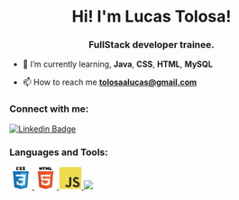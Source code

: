 <h1 align="center">Hi! I'm Lucas Tolosa!</h1>
<h3 align="center">FullStack developer trainee.</h3>

- 🌱 I’m currently learning, **Java**, **CSS**, **HTML**, **MySQL**

- 📫 How to reach me **tolosaalucas@gmail.com**

<h3>Connect with me:</h3>

[![Linkedin Badge](https://img.shields.io/badge/-Lucas_Tolosa-blue?style=flat-square&logo=Linkedin&logoColor=white&link=https://www.linkedin.com/in/Lucas-Tolosa/)](https://www.linkedin.com/in/lucas-agustin-tolosa-47671a221/)

<h3 align="left">Languages and Tools:</h3>
<p align="left"> <a href="https://www.w3schools.com/css/" target="_blank"> <img src="https://raw.githubusercontent.com/devicons/devicon/master/icons/css3/css3-original-wordmark.svg" alt="css3" width="40" height="40"/> </a> <a href="https://www.w3.org/html/" target="_blank"> <img src="https://raw.githubusercontent.com/devicons/devicon/master/icons/html5/html5-original-wordmark.svg" alt="html5" width="40" height="40"/> </a> <a href="https://developer.mozilla.org/en-US/docs/Web/JavaScript" target="_blank"> <img src="https://raw.githubusercontent.com/devicons/devicon/master/icons/javascript/javascript-original.svg" alt="javascript" width="40" height="40"/> </a> <a href="https://nodejs.org" target="_blank"> <a href="https://cdn-icons-png.flaticon.com/512/226/226777.png" target:"_blank"><img src="https://cdn-icons-png.flaticon.com/512/226/226777.png" height= 50px; /></a> </p>
